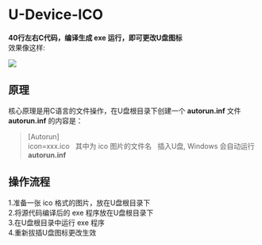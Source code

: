 # U-Device-ICO
__40行左右C代码，编译生成 exe 运行，即可更改U盘图标__  
效果像这样:  

![](https://github.com/Oslomayor/USB-Device-ICO/blob/master/%E9%95%87%E9%95%BF%E7%9A%84U%E7%9B%98.PNG?raw=true)
## 原理
 核心原理是用C语言的文件操作，在U盘根目录下创建一个 **autorun.inf** 文件  
 **autorun.inf** 的内容是：  
> [Autorun]    
> icon=xxx.ico   
其中为 ico 图片的文件名  
插入U盘, Windows 会自动运行 **autorun.inf**  
## 操作流程 
1.准备一张 ico 格式的图片，放在U盘根目录下  
2.将源代码编译后的 exe 程序放在U盘根目录下  
3.在U盘根目录中运行 exe 程序  
4.重新拔插U盘图标更改生效  
